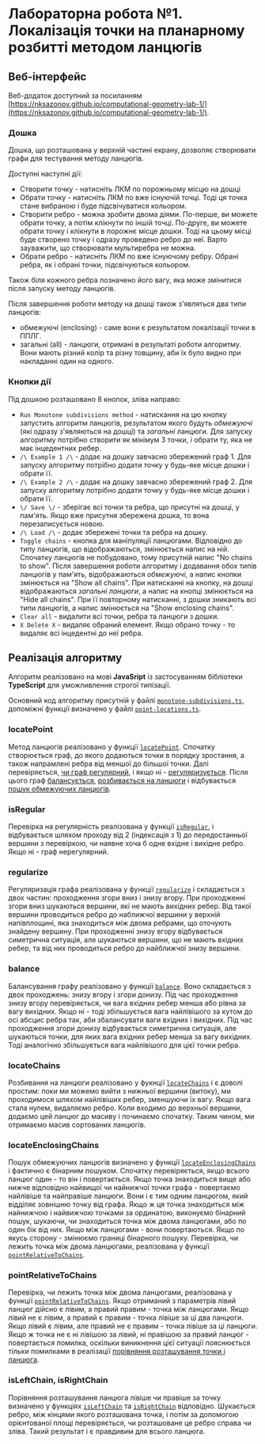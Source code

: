 # Лабораторна робота №1. Локалізація точки на планарному розбитті методом ланцюгів

## Веб-інтерфейс

Веб-додаток доступний за посиланням [https://nksazonov.github.io/computational-geometry-lab-1/](https://nksazonov.github.io/computational-geometry-lab-1/).

### Дошка

Дошка, що розташована у верхній частині екрану, дозволяє створювати графи для тестування методу ланцюгів.

Доступні наступні дії:

- Створити точку - натисніть ЛКМ по порожньому місцю на дошці
- Обрати точку - натисніть ЛКМ по вже існуючій точці. Тоді ця точка стане вибраною і буде підсвічуватися кольором.
- Створити ребро - можна зробити двома діями. По-перше, ви можете обрати точку, а потім клікнути по іншій точці. По-друге, ви можете обрати точку і клікнути в порожнє місце дошки. Тоді на цьому місці буде створено точку і одразу проведено ребро до неї. Варто зауважити, що створювати мультиребра не можна.
- Обрати ребро - натисніть ЛКМ по вже існуючому ребру. Обрані ребра, як і обрані точки, підсвічуються кольором.

Також біля кожного ребра позначено його вагу, яка може змінитися після запуску методу ланцюгів.

Після завершення роботи методу на дошці також з'являться два типи ланцюгів:

- обмежуючі (enclosing) - саме вони є результатом локалізації точки в ППЛГ.
- загальні (all) - ланцюги, отримані в результаті роботи алгоритму. Вони мають різний колір та різну товщину, аби їх було видно при накладанні один на одного.

### Кнопки дії

Під дошкою розташовано 8 кнопок, зліва направо:

- `Run Monotone subdivisions method` - натискання на цю кнопку запустить алгоритм ланцюгів, результатом якого будуть *обмежуючі* (які одразу з'являються на дошці) та *загальні* ланцюги. Для запуску алгоритму потрібно створити як мінімум 3 точки, і обрати ту, яка не має інцедентних ребер.
- `/\ Example 1 /\` - додає на дошку завчасно збережений граф 1. Для запуску алгоритму потрібно додати точку у будь-яке місце дошки і обрати її.
- `/\ Example 2 /\` - додає на дошку завчасно збережений граф 2. Для запуску алгоритму потрібно додати точку у будь-яке місце дошки і обрати її.
- `\/ Save \/` - зберігає всі точки та ребра, що присутні на дошці, у пам'ять. Якщо вже присутня збережена дошка, то вона перезаписується новою.
- `/\ Load /\` - додає збережені точки та ребра на дошку.
- `Toggle chains` - кнопка для маніпуляції ланцюгами. Відповідно до типу ланцюгів, що відображаються, змінюється напис на ній. Спочатку ланцюгів не побудовано, тому присутній напис "No chains to show". Після завершення роботи алгоритму і додавання обох типів ланцюгів у пам'ять, відображаються *обмежуючі*, а напис кнопки змінюється на "Show all chains". При натисканні на кнопку, на дошці відображаються *загальні ланцюги*, а напис на кнопці змінюється на "Hide all chains". При її повторному натисканні, з дошки зникають всі типи ланцюгів, а напис змінюється на "Show enclosing chains".
- `Clear all` - видалити всі точки, ребра та ланцюги з дошки.
- `X Delete X` - видаляє обраний елемент. Якщо обрано точку - то видаляє всі інцедентні до неї ребра.

## Реалізація алгоритму

Алгоритм реалізовано на мові **JavaSript** із застосуванням бібліотеки **TypeScript** для уможливлення строгої типізації.

Основний код алгоритму присутній у файлі [`monotone-subdivisions.ts`](https://github.com/nksazonov/computational-geometry-lab-1/blob/master/src/algorithms/monotone-subdivisions.ts), допоміжні функції визначено у файлі [`point-locations.ts`](https://github.com/nksazonov/computational-geometry-lab-1/blob/master/src/algorithms/point-locations.ts).

### locatePoint

Метод ланцюгів реалізовано у функції [`locatePoint`](https://github.com/nksazonov/computational-geometry-lab-1/blob/master/src/algorithms/monotone-subdivisions.ts#L13). Спочатку створюється граф, до якого додаються точки в порядку зростання, а також напрамлені ребра від меншої до більшої точки. Далі перевіряється, [чи граф регулярний](#isRegular), і якщо ні - [регуляризується](#regularize). Після цього граф [балансується](#balance), [розбивається на ланцюги](#locateChains) і відбувається [пошук обмежуючих ланцюгів](#locateEnclosingChains).

### isRegular

Перевірка на регулярність реалізована у функції [`isRegular`](https://github.com/nksazonov/computational-geometry-lab-1/blob/master/src/algorithms/monotone-subdivisions.ts#L67), і відбувається шляхом проходу від 2 (індексація з 1) до передостанньої вершини з перевіркою, чи наявне хоча б одне вхідне і вихідне ребро. Якщо ні - граф нерегулярний.

### regularize

Регуляризація графа реалізована у функції [`regularize`](https://github.com/nksazonov/computational-geometry-lab-1/blob/master/src/algorithms/monotone-subdivisions.ts#L87) і складається з двох частин: проходження згори вниз і знизу вгору. При проходженні згори вниз шукаються вершини, які не мають вихідних ребер. Від такої вершини проводиться ребро до наближчої вершини у верхній напівплощині, яка знаходиться між двома ребрами, що оточують знайдену вершину. При проходженні знизу вгору відбувається симетрична ситуація, але шукаються вершини, що не мають вхідних ребер, та від них проводиться ребро до найближчої знизу вершини.

### balance

Балансування графу реалізовано у функції [`balance`](https://github.com/nksazonov/computational-geometry-lab-1/blob/master/src/algorithms/monotone-subdivisions.ts#L177). Воно складається з двох проходжень: знизу вгору і згори донизу. Під час проходження знизу вгору перевіряється, чи вага вхідних ребер менша або рівна за вагу вихідних. Якщо ні - тоді збільшується вага найлівішого за кутом до осі абсцис ребра так, аби збалансувати ваги вхідних і вихідних. Під час проходження згори донизу відбувається симетрична ситуація, але шукаються точки, для яких вага вхідних ребер менша за вагу вихідних. Тоді аналогічно збільшується вага найлівішого для цієї точки ребра.

### locateChains

Розбивання на ланцюги реалізовано у фукнції [`locateChains`](https://github.com/nksazonov/computational-geometry-lab-1/blob/master/src/algorithms/monotone-subdivisions.ts#L251) і є доволі простим: поки ми можемо вийти з нижньої вершини (витоку), ми проходимося шляхом найлівіших ребер, зменшуючи їх вагу. Якщо вага стала нулем, видаляємо ребро. Коли входимо до верхньої вершини, додаємо цей ланцюг до масиву і починаємо спочатку. Таким чином, ми отримаємо масив сортованих ланцюгів.

### locateEnclosingChains

Пошук обмежуючих ланцюгів визначено у функції [`locateEnclosingChains`](https://github.com/nksazonov/computational-geometry-lab-1/blob/master/src/algorithms/monotone-subdivisions.ts#L304) і фактично є бінарним пошуком. Спочатку перевіряється, якщо всього ланцюг один - то він і повертається. Якщо точка знаходиться вище або нижче відповідно найвищої чи найнижчої точки графа - повертаємо найлівіше та найправіше ланцюги. Вони і є тим одним ланцюгом, який відділяє зовнішню точку від графа. Якщо ж ця точка знаходиться між найнижчою і найвижчою точками за ординатою, виконуємо бінарний пошук, шукаючи, чи знаходиться точка між двома ланцюгами, або по один бік від них. Якщо між ланцюгами - вони повертаються. Якщо по якусь сторону - змінюємо границі бінарного пошуку. Перевірка, чи лежить точка між двома ланцюгами, реалізована у функції [`pointRelativeToChains`](#pointRelativeToChains).

### pointRelativeToChains

Перевірка, чи лежить точка між двома ланцюгами, реалізована у функції [`pointRelativeToChains`](https://github.com/nksazonov/computational-geometry-lab-1/blob/master/src/algorithms/monotone-subdivisions.ts#L349). Якщо отриманий з параметрів лівий ланцюг дійсно є лівим, а правий правим - точка між ланцюгами. Якщо лівий не є лівим, а правий є правим - точка лівіше за ці два ланцюги. Якщо лівий є лівим, але правий не є правим - точка лівіше за ці ланцюги. Якщо ж точка не є ні лівішою за лівий, ні правішою за правий ланцюг - повертається помилка, оскільки виникнення цієї ситуації пояснюється тільки помилками в реалізації [порівняння розташування точки і ланцюга](#isLeftChain,-isRightChain).

### isLeftChain, isRightChain

Порівняння розташування ланцюга лівіше чи правіше за точку визначено у функціях [`isLeftChain`](https://github.com/nksazonov/computational-geometry-lab-1/blob/master/src/algorithms/monotone-subdivisions.ts#L361) та [`isRightChain`](https://github.com/nksazonov/computational-geometry-lab-1/blob/master/src/algorithms/monotone-subdivisions.ts#L371) відповідно. Шукається ребро, між кінцями якого розташована точка, і потім за допомогою орієнтованої площі перевіряється, чи розташоване це ребро справа чи зліва. Такий результат і є правдивим для всього ланцюга.
